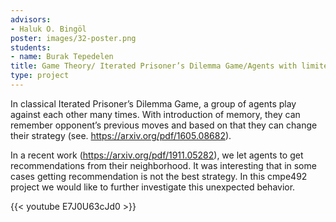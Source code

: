 ```yaml
---
advisors:
- Haluk O. Bingöl
poster: images/32-poster.png
students:
- name: Burak Tepedelen
title: Game Theory/ Iterated Prisoner’s Dilemma Game/Agents with limited memory
type: project
---
```


In classical Iterated Prisoner’s Dilemma Game, a group of agents play against each other many times. With introduction of memory, they can remember opponent’s previous moves and based on that they can change their strategy (see. <https://arxiv.org/pdf/1605.08682>).


In a recent work (<https://arxiv.org/pdf/1911.05282>), we let agents to get recommendations from their neighborhood. It was interesting that in some cases getting recommendation is not the best strategy. In this cmpe492 project we would like to further investigate this unexpected behavior.


{{< youtube E7J0U63cJd0 >}}